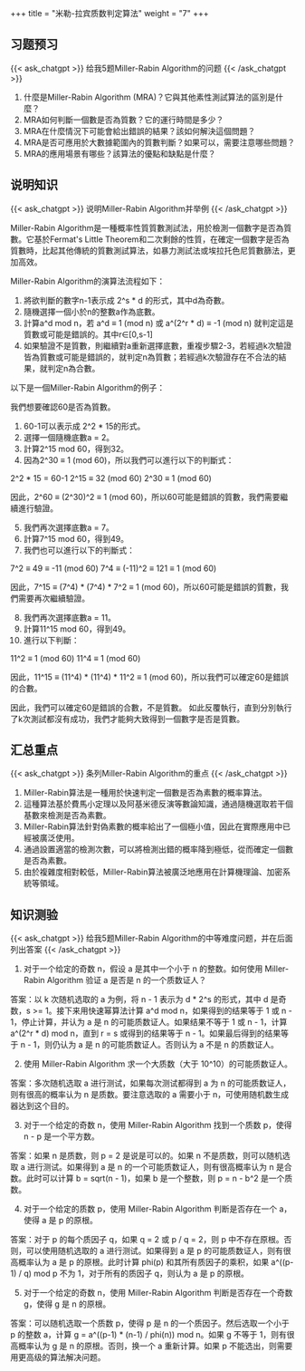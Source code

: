+++
title = "米勒-拉宾质数判定算法"
weight = "7"
+++
## 习题预习
{{< ask_chatgpt >}}
给我5题Miller-Rabin Algorithm的问题
{{< /ask_chatgpt >}}



1. 什麼是Miller-Rabin Algorithm (MRA)？它與其他素性測試算法的區別是什麼？
2. MRA如何判斷一個數是否為質數？它的運行時間是多少？
3. MRA在什麼情況下可能會給出錯誤的結果？該如何解決這個問題？
4. MRA是否可應用於大數據範圍內的質數判斷？如果可以，需要注意哪些問題？
5. MRA的應用場景有哪些？該算法的優點和缺點是什麼？   

## 说明知识
{{< ask_chatgpt >}}
说明Miller-Rabin Algorithm并举例
{{< /ask_chatgpt >}}



Miller-Rabin Algorithm是一種概率性質質數測試法，用於檢測一個數字是否為質數。它基於Fermat's Little Theorem和二次剩餘的性質，在確定一個數字是否為質數時，比起其他傳統的質數測試算法，如暴力測試法或埃拉托色尼質數篩法，更加高效。

Miller-Rabin Algorithm的演算法流程如下：

1. 將欲判斷的數字n-1表示成 2^s * d 的形式，其中d為奇數。
2. 隨機選擇一個小於n的整數a作為底數。
3. 計算a^d mod n，若 a^d ≡ 1 (mod n) 或 a^(2^r * d) ≡ -1 (mod n) 就判定這是質數或可能是錯誤的。其中r∈[0,s-1]
4. 如果驗證不是質數，則繼續對a重新選擇底數，重複步驟2-3，若經過k次驗證皆為質數或可能是錯誤的，就判定n為質數；若經過k次驗證存在不合法的結果，就判定n為合數。

以下是一個Miller-Rabin Algorithm的例子：

我們想要確認60是否為質數。

1. 60-1可以表示成 2^2 * 15的形式。
2. 選擇一個隨機底數a = 2。
3. 計算2^15 mod 60，得到32。
4. 因為2^30 ≡ 1 (mod 60)，所以我們可以進行以下的判斷式：

  2^2 * 15 = 60-1
  2^15 ≡ 32 (mod 60)
  2^30 ≡ 1 (mod 60)
  
  因此，2^60 ≡ (2^30)^2 ≡ 1 (mod 60)，所以60可能是錯誤的質數，我們需要繼續進行驗證。
  
5. 我們再次選擇底數a = 7。
6. 計算7^15 mod 60，得到49。
7. 我們也可以進行以下的判斷式：

  7^2 ≡ 49 ≡ -11 (mod 60)
  7^4 ≡ (-11)^2 ≡ 121 ≡ 1 (mod 60)
  
  因此，7^15 ≡ (7^4) * (7^4) * 7^2 ≡ 1 (mod 60)，所以60可能是錯誤的質數，我們需要再次繼續驗證。
  
8. 我們再次選擇底數a = 11。
9. 計算11^15 mod 60，得到49。
10. 進行以下判斷：

  11^2 ≡ 1 (mod 60)
  11^4 ≡ 1 (mod 60)
  
  因此，11^15 ≡ (11^4) * (11^4) * 11^2 ≡ 1 (mod 60)，所以我們可以確定60是錯誤的合數。

因此，我們可以確定60是錯誤的合數，不是質數。 如此反覆執行，直到分別執行了k次測試都沒有成功，我們才能夠大致得到一個數字是否是質數。   

## 汇总重点
{{< ask_chatgpt >}}
条列Miller-Rabin Algorithm的重点
{{< /ask_chatgpt >}}



1. Miller-Rabin算法是一種用於快速判定一個數是否為素數的概率算法。
2. 這種算法基於費馬小定理以及阿基米德反演等數論知識，通過隨機選取若干個基數來檢測是否為素數。
3. Miller-Rabin算法針對偽素數的概率給出了一個極小值，因此在實際應用中已經被廣泛使用。
4. 通過設置適當的檢測次數，可以將檢測出錯的概率降到極低，從而確定一個數是否為素數。
5. 由於複雜度相對較低，Miller-Rabin算法被廣泛地應用在計算機理論、加密系統等領域。   

## 知识测验
{{< ask_chatgpt >}}
给我5题Miller-Rabin Algorithm的中等难度问题，并在后面列出答案
{{< /ask_chatgpt >}}



1. 对于一个给定的奇数 n，假设 a 是其中一个小于 n 的整数。如何使用 Miller-Rabin Algorithm 验证 a 是否是 n 的一个质数证人？

答案：以 k 次随机选取的 a 为例，将 n - 1 表示为 d * 2^s 的形式，其中 d 是奇数，s >= 1。接下来用快速幂算法计算 a^d mod n，如果得到的结果等于 1 或 n - 1，停止计算，并认为 a 是 n 的可能质数证人。如果结果不等于 1 或 n - 1，计算 a^(2^r * d) mod n，直到 r = s 或得到的结果等于 n - 1。如果最后得到的结果等于 n - 1，则仍认为 a 是 n 的可能质数证人。否则认为 a 不是 n 的质数证人。

2. 使用 Miller-Rabin Algorithm 求一个大质数（大于 10^10）的可能质数证人。 

答案：多次随机选取 a 进行测试，如果每次测试都得到 a 为 n 的可能质数证人，则有很高的概率认为 n 是质数。要注意选取的 a 需要小于 n，可使用随机数生成器达到这个目的。

3. 对于一个给定的奇数 n，使用 Miller-Rabin Algorithm 找到一个质数 p，使得 n - p 是一个平方数。

答案：如果 n 是质数，则 p = 2 是说是可以的。如果 n 不是质数，则可以随机选取 a 进行测试。如果得到 a 是 n 的一个可能质数证人，则有很高概率认为 n 是合数。此时可以计算 b = sqrt(n - 1)，如果 b 是一个整数，则 p = n - b^2 是一个质数。

4. 对于一个给定的质数 p，使用 Miller-Rabin Algorithm 判断是否存在一个 a，使得 a 是 p 的原根。

答案：对于 p 的每个质因子 q，如果 q = 2 或 p / q = 2，则 p 中不存在原根。否则，可以使用随机选取的 a 进行测试。如果得到 a 是 p 的可能质数证人，则有很高概率认为 a 是 p 的原根。此时计算 phi(p) 和其所有质因子的乘积，如果  a^((p-1) / q) mod p 不为 1，对于所有的质因子 q，则认为 a 是 p 的原根。

5. 对于一个给定的奇数 n，使用 Miller-Rabin Algorithm 判断是否存在一个奇数 g，使得 g 是 n 的原根。

答案：可以随机选取一个质数 p，使得 p 是 n 的一个质因子。然后选取一个小于 p 的整数 a，计算 g = a^((p-1) * (n-1) / phi(n)) mod n。如果 g 不等于 1，则有很高概率认为 g 是 n 的原根。否则，换一个 a 重新计算。如果 p 不能选出，则需要用更高级的算法解决问题。   

